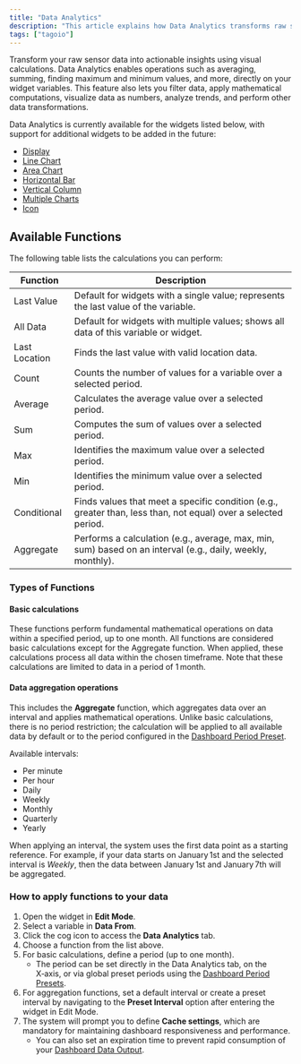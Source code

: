 ```yaml
---
title: "Data Analytics"
description: "This article explains how Data Analytics transforms raw sensor data into actionable insights using visual calculations, lists the widgets that support Data Analytics, and provides a table of available analytic functions with their descriptions."
tags: ["tagoio"]
---
```

Transform your raw sensor data into actionable insights using visual calculations. Data Analytics enables operations such as averaging, summing, finding maximum and minimum values, and more, directly on your widget variables. This feature also lets you filter data, apply mathematical computations, visualize data as numbers, analyze trends, and perform other data transformations.

Data Analytics is currently available for the widgets listed below, with support for additional widgets to be added in the future:

- [Display](../Displays/display-widget)
- [Line Chart](../Charts/line-chart-widget)
- [Area Chart](../Charts/area-chart-widget)
- [Horizontal Bar](../Charts/horizontal-bar-widget)
- [Vertical Column](../Charts/vertical-column-widget)
- [Multiple Charts](../Charts/multiple-charts-widget)
- [Icon](../Displays/icons-widget)

## Available Functions

The following table lists the calculations you can perform:

| Function      | Description                                                                 |
|---------------|-----------------------------------------------------------------------------|
| Last Value    | Default for widgets with a single value; represents the last value of the variable. |
| All Data      | Default for widgets with multiple values; shows all data of this variable or widget. |
| Last Location | Finds the last value with valid location data.                             |
| Count         | Counts the number of values for a variable over a selected period.          |
| Average       | Calculates the average value over a selected period.                        |
| Sum           | Computes the sum of values over a selected period.                          |
| Max           | Identifies the maximum value over a selected period.                         |
| Min           | Identifies the minimum value over a selected period.                         |
| Conditional   | Finds values that meet a specific condition (e.g., greater than, less than, not equal) over a selected period. |
| Aggregate     | Performs a calculation (e.g., average, max, min, sum) based on an interval (e.g., daily, weekly, monthly). |

### Types of Functions

#### Basic calculations
These functions perform fundamental mathematical operations on data within a specified period, up to one month. All functions are considered basic calculations except for the Aggregate function. When applied, these calculations process all data within the chosen timeframe. Note that these calculations are limited to data in a period of 1 month.

#### Data aggregation operations
This includes the **Aggregate** function, which aggregates data over an interval and applies mathematical operations. Unlike basic calculations, there is no period restriction; the calculation will be applied to all available data by default or to the period configured in the [Dashboard Period Preset](../../dashboards/dashboard-global-time-filter-and-period-presets).

Available intervals:
- Per minute
- Per hour
- Daily
- Weekly
- Monthly
- Quarterly
- Yearly

When applying an interval, the system uses the first data point as a starting reference. For example, if your data starts on January 1st and the selected interval is *Weekly*, then the data between January 1st and January 7th will be aggregated.

### How to apply functions to your data
1. Open the widget in **Edit Mode**.
2. Select a variable in **Data From**.
3. Click the cog icon to access the **Data Analytics** tab.
4. Choose a function from the list above.
5. For basic calculations, define a period (up to one month).  
   - The period can be set directly in the Data Analytics tab, on the X‑axis, or via global preset periods using the [Dashboard Period Presets](../../dashboards/dashboard-global-time-filter-and-period-presets).
6. For aggregation functions, set a default interval or create a preset interval by navigating to the **Preset Interval** option after entering the widget in Edit Mode.
7. The system will prompt you to define **Cache settings**, which are mandatory for maintaining dashboard responsiveness and performance.  
   - You can also set an expiration time to prevent rapid consumption of your [Dashboard Data Output](../../services/data-output-for-dashboards).